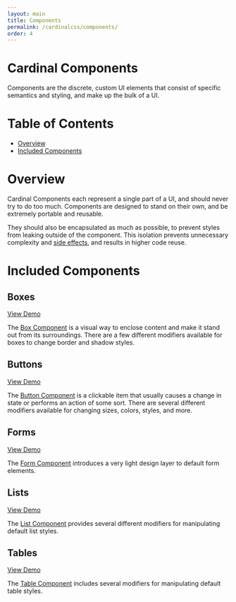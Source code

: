 ```yaml
---
layout: main
title: Components
permalink: /cardinalcss/components/
order: 4
---
```

# Cardinal Components

Components are the discrete, custom UI elements that consist of specific semantics and styling, and make up the bulk of a UI.

# Table of Contents

 - [Overview](#overview)
 - [Included Components](#included-components)

# Overview

Cardinal Components each represent a single part of a UI, and should never try to do too much. Components are designed to stand on their own, and be extremely portable and reusable.

They should also be encapsulated as much as possible, to prevent styles from leaking outside of the component. This isolation prevents unnecessary complexity and [side effects](http://cbrac.co/1KFudtE), and results in higher code reuse.

# Included Components

## Boxes

[View Demo](http://codepen.io/cbracco/pen/OVNVjR)

The [Box Component](https://github.com/cbracco/cardinal/blob/master/components/boxes.less) is a visual way to enclose content and make it stand out from its surroundings. There are a few different modifiers available for boxes to change border and shadow styles.

## Buttons

[View Demo](http://codepen.io/cbracco/pen/oXxXGr)

The [Button Component](https://github.com/cbracco/cardinal/blob/master/components/buttons.less) is a clickable item that usually causes a change in state or performs an action of some sort. There are several different modifiers available for changing sizes, colors, styles, and more.

## Forms

[View Demo](http://codepen.io/cbracco/pen/QbNbOM)

The [Form Component](https://github.com/cbracco/cardinal/blob/master/components/forms.less) introduces a very light design layer to default form elements.

## Lists

[View Demo](http://codepen.io/cbracco/pen/LVNVOK)

The [List Component](https://github.com/cbracco/cardinal/blob/master/components/lists.less) provides several different modifiers for manipulating default list styles.

## Tables

[View Demo](http://codepen.io/cbracco/pen/ZGWGvR)

The [Table Component](https://github.com/cbracco/cardinal/blob/master/components/tables.less) includes several modifiers for manipulating default table styles.
